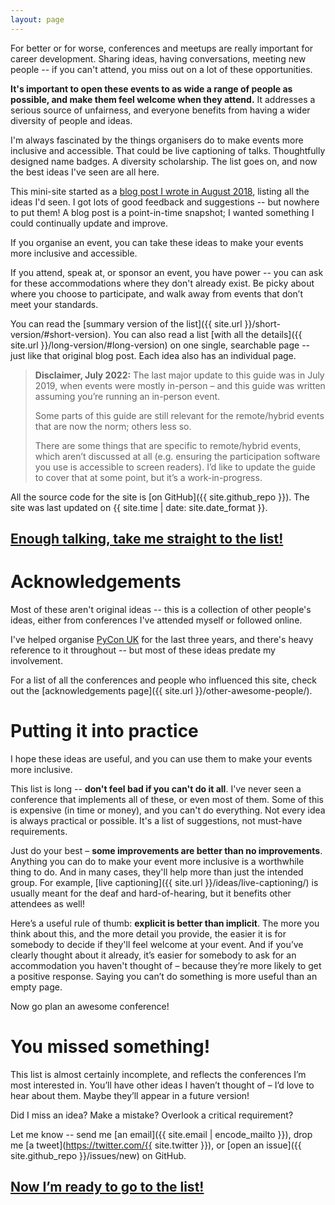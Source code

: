 ```yaml
---
layout: page
---
```


<p class="intro">
  For better or for worse, conferences and meetups are really important for career development.
  Sharing ideas, having conversations, meeting new people -- if you can't attend, you miss out on a lot of these opportunities.
</p>

<p class="intro">
  <strong>It's important to open these events to as wide a range of people as possible, and make them feel welcome when they attend.</strong>
  It addresses a serious source of unfairness, and everyone benefits from having a wider diversity of people and ideas.
</p>

I'm always fascinated by the things organisers do to make events more inclusive and accessible.
That could be live captioning of talks.
Thoughtfully designed name badges.
A diversity scholarship.
The list goes on, and now the best ideas I've seen are all here.

This mini-site started as a [blog post I wrote in August 2018](https://alexwlchan.net/2018/08/inclusive-conferences/), listing all the ideas I'd seen.
I got lots of good feedback and suggestions -- but nowhere to put them!
A blog post is a point-in-time snapshot; I wanted something I could continually update and improve.

If you organise an event, you can take these ideas to make your events more inclusive and accessible.

If you attend, speak at, or sponsor an event, you have power -- you can ask for these accommodations where they don't already exist.
Be picky about where you choose to participate, and walk away from events that don’t meet your standards.

You can read the [summary version of the list]({{ site.url }}/short-version/#short-version).
You can also read a list [with all the details]({{ site.url }}/long-version/#long-version) on one single, searchable page -- just like that original blog post.
Each idea also has an individual page.

<blockquote class="note">
  <p>
    <strong>Disclaimer, July 2022:</strong>
    The last major update to this guide was in July 2019, when events were mostly in-person &ndash; and this guide was written assuming you&rsquo;re running an in-person event.
  </p>

  <p>
    Some parts of this guide are still relevant for the remote/hybrid events that are now the norm; others less so.
  </p>

  <p>
    There are some things that are specific to remote/hybrid events, which aren&rsquo;t discussed at all (e.g. ensuring the participation software you use is accessible to screen readers).
    I&rsquo;d like to update the guide to cover that at some point, but it&rsquo;s a work-in-progress.
  </p>
</blockquote>

All the source code for the site is [on GitHub]({{ site.github_repo }}).
The site was last updated on {{ site.time | date: site.date_format }}.

<h2 class="wayfinder">
  <a href="{{ site.url }}/short-version/">Enough talking, take me straight to the list!</a>
</h2>


# Acknowledgements

Most of these aren't original ideas -- this is a collection of other people's ideas, either from conferences I've attended myself or followed online.

I've helped organise [PyCon UK](https://2018.pyconuk.org/) for the last three years, and there's heavy reference to it throughout -- but most of these ideas predate my involvement.

For a list of all the conferences and people who influenced this site, check out the [acknowledgements page]({{ site.url }}/other-awesome-people/).



# Putting it into practice

I hope these ideas are useful, and you can use them to make your events more inclusive.

This list is long -- **don't feel bad if you can't do it all**.
I've never seen a conference that implements all of these, or even most of them.
Some of this is expensive (in time or money), and you can't do everything.
Not every idea is always practical or possible.
It's a list of suggestions, not must-have requirements.

Just do your best – **some improvements are better than no improvements**. Anything you can do to make your event more inclusive is a worthwhile thing to do.
And in many cases, they'll help more than just the intended group.
For example, [live captioning]({{ site.url }}/ideas/live-captioning/) is usually meant for the deaf and hard-of-hearing, but it benefits other attendees as well!

Here’s a useful rule of thumb: **explicit is better than implicit**.
The more you think about this, and the more detail you provide, the easier it is for somebody to decide if they'll feel welcome at your event.
And if you’ve clearly thought about it already, it’s easier for somebody to ask for an accommodation you haven't thought of – because they’re more likely to get a positive response.
Saying you can’t do something is more useful than an empty page.

Now go plan an awesome conference!


# You missed something!

This list is almost certainly incomplete, and reflects the conferences I’m most interested in. You’ll have other ideas I haven’t thought of – I’d love to hear about them. Maybe they’ll appear in a future version!

Did I miss an idea?
Make a mistake?
Overlook a critical requirement?

Let me know -- send me [an email]({{ site.email | encode_mailto }}), drop me [a tweet](https://twitter.com/{{ site.twitter }}), or [open an issue]({{ site.github_repo }}/issues/new) on GitHub.

<h2 class="wayfinder">
  <a href="{{ site.url }}/short-version/">Now I&rsquo;m ready to go to the list!</a>
</h2>
